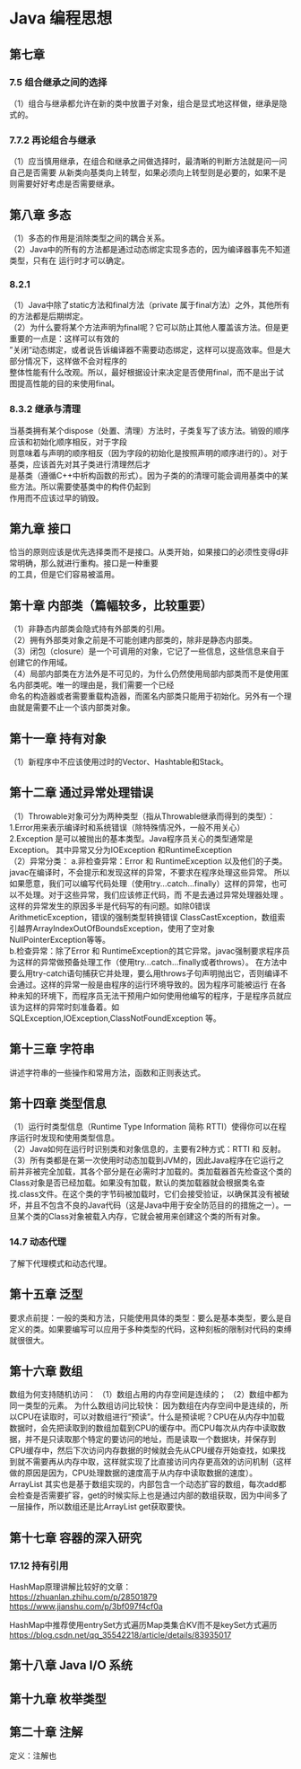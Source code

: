 # Java 编程思想
## 第七章
### 7.5 组合继承之间的选择
（1）组合与继承都允许在新的类中放置子对象，组合是显式地这样做，继承是隐式的。
### 7.7.2 再论组合与继承
（1）应当慎用继承，在组合和继承之间做选择时，最清晰的判断方法就是问一问自己是否需要
从新类向基类向上转型，如果必须向上转型则是必要的，如果不是则需要好好考虑是否需要继承。

## 第八章 多态
（1）多态的作用是消除类型之间的耦合关系。  
（2）Java中的所有的方法都是通过动态绑定实现多态的，因为编译器事先不知道类型，只有在
运行时才可以确定。
### 8.2.1
（1）Java中除了static方法和final方法（private 属于final方法）之外，其他所有的方法都是后期绑定。  
（2）为什么要将某个方法声明为final呢？它可以防止其他人覆盖该方法。但是更重要的一点是：这样可以有效的  
”关闭“动态绑定，或者说告诉编译器不需要动态绑定，这样可以提高效率。但是大部分情况下，这样做不会对程序的  
整体性能有什么改观。所以，最好根据设计来决定是否使用final，而不是出于试图提高性能的目的来使用final。  
### 8.3.2 继承与清理
当基类拥有某个dispose（处置、清理）方法时，子类复写了该方法。销毁的顺序应该和初始化顺序相反，对于字段  
则意味着与声明的顺序相反（因为字段的初始化是按照声明的顺序进行的）。对于基类，应该首先对其子类进行清理然后才  
是基类（遵循C++中析构函数的形式）。因为子类的的清理可能会调用基类中的某些方法。所以需要使基类中的构件仍起到  
作用而不应该过早的销毁。

## 第九章 接口
恰当的原则应该是优先选择类而不是接口。从类开始，如果接口的必须性变得d非常明确，那么就进行重构。接口是一种重要  
的工具，但是它们容易被滥用。

## 第十章 内部类（篇幅较多，比较重要）
（1）非静态内部类会隐式持有外部类的引用。  
（2）拥有外部类对象之前是不可能创建内部类的，除非是静态内部类。  
（3）闭包（closure）是一个可调用的对象，它记了一些信息，这些信息来自于创建它的作用域。  
（4）局部内部类在方法外是不可见的，为什么仍然使用局部内部类而不是使用匿名内部类呢。唯一的理由是，我们需要一个已经  
命名的构造器或者需要重载构造器，而匿名内部类只能用于初始化。另外有一个理由就是需要不止一个该内部类对象。  

## 第十一章 持有对象  
（1）新程序中不应该使用过时的Vector、Hashtable和Stack。 

## 第十二章 通过异常处理错误
（1）Throwable对象可分为两种类型（指从Throwable继承而得到的类型）：
1.Error用来表示编译时和系统错误（除特殊情况外，一般不用关心）   
2.Exception 是可以被抛出的基本类型。Java程序员关心的类型通常是Exception。  其中异常又分为IOException 和RuntimeException  
（2）异常分类：
a.非检查异常：Error 和 RuntimeException 以及他们的子类。javac在编译时，不会提示和发现这样的异常，不要求在程序处理这些异常。
所以如果愿意，我们可以编写代码处理（使用try...catch...finally）这样的异常，也可以不处理。对于这些异常，我们应该修正代码，而
不是去通过异常处理器处理 。这样的异常发生的原因多半是代码写的有问题。如除0错误ArithmeticException，错误的强制类型转换错误
ClassCastException，数组索引越界ArrayIndexOutOfBoundsException，使用了空对象NullPointerException等等。  
b.检查异常：除了Error 和 RuntimeException的其它异常。javac强制要求程序员为这样的异常做预备处理工作（使用try...catch...finally或者throws）。  在方法中要么用try-catch语句捕获它并处理，要么用throws子句声明抛出它，否则编译不会通过。这样的异常一般是由程序的运行环境导致的。因为程序可能被运行
在各种未知的环境下，而程序员无法干预用户如何使用他编写的程序，于是程序员就应该为这样的异常时刻准备着。如SQLException,IOException,ClassNotFoundException 等。  

## 第十三章 字符串
讲述字符串的一些操作和常用方法，函数和正则表达式。

## 第十四章 类型信息
（1）运行时类型信息（Runtime Type Information 简称 RTTI）使得你可以在程序运行时发现和使用类型信息。  
（2）Java如何在运行时识别类和对象信息的，主要有2种方式：RTTI 和 反射。  
（3）所有类都是在第一次使用时动态加载到JVM的，因此Java程序在它运行之前并非被完全加载，其各个部分是在必需时才加载的。类加载器首先检查这个类的Class对象是否已经加载。如果没有加载，默认的类加载器就会根据类名查找.class文件。在这个类的字节码被加载时，它们会接受验证，以确保其没有被破坏，并且不包含不良的Java代码（这是Java中用于安全防范目的的措施之一）。一旦某个类的Class对象被载入内存，它就会被用来创建这个类的所有对象。   
### 14.7 动态代理  
了解下代理模式和动态代理。

## 第十五章 泛型
要求点前提：一般的类和方法，只能使用具体的类型：要么是基本类型，要么是自定义的类。如果要编写可以应用于多种类型的代码，这种刻板的限制对代码的束缚就很很大。  

## 第十六章 数组
数组为何支持随机访问：
（1）数组占用的内存空间是连续的；
（2）数组中都为同一类型的元素。
为什么数组访问比较快：
因为数组在内存空间中是连续的，所以CPU在读取时，可以对数组进行“预读”。什么是预读呢？CPU在从内存中加载数据时，会先把读取到的数组加载到CPU的缓存中。而CPU每次从内存中读取数据，并不是只读取那个特定的要访问的地址，而是读取一个数据块，并保存到CPU缓存中，然后下次访问内存数据的时候就会先从CPU缓存开始查找，如果找到就不需要再从内存中取，这样就实现了比直接访问内存更高效的访问机制（这样做的原因是因为，CPU处理数据的速度高于从内存中读取数据的速度）。
ArrayList 其实也是基于数组实现的，内部包含一个动态扩容的数组，每次add都会检查是否需要扩容，get的时候实际上也是通过内部的数组获取，因为中间多了一层操作，所以数组还是比ArrayList get获取要快。

## 第十七章 容器的深入研究
### 17.12 持有引用
HashMap原理讲解比较好的文章：  
https://zhuanlan.zhihu.com/p/28501879   
https://www.jianshu.com/p/3bf097f4cf0a   

HashMap中推荐使用entrySet方式遍历Map类集合KV而不是keySet方式遍历
https://blog.csdn.net/qq_35542218/article/details/83935017

## 第十八章 Java I/O 系统
## 第十九章 枚举类型
## 第二十章 注解
定义：注解也

